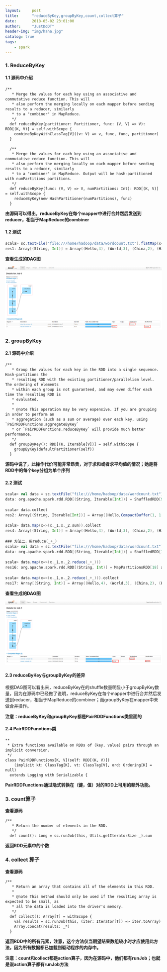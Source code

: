 ```yaml
---
layout:     post
title:      "reduceByKey,groupByKey,count,collect算子"
date:       2018-05-02 23:01:00
author:     "JustDoDT"
header-img: "img/haha.jpg"
catalog: true
tags:
    - spark
---
```




### 1. ReduceByKey

#### 1.1 源码中介绍

~~~
/**
   * Merge the values for each key using an associative and commutative reduce function. This will
   * also perform the merging locally on each mapper before sending results to a reducer, similarly
   * to a "combiner" in MapReduce.
   */
  def reduceByKey(partitioner: Partitioner, func: (V, V) => V): RDD[(K, V)] = self.withScope {
    combineByKeyWithClassTag[V]((v: V) => v, func, func, partitioner)
  }

  /**
   * Merge the values for each key using an associative and commutative reduce function. This will
   * also perform the merging locally on each mapper before sending results to a reducer, similarly
   * to a "combiner" in MapReduce. Output will be hash-partitioned with numPartitions partitions.
   */
  def reduceByKey(func: (V, V) => V, numPartitions: Int): RDD[(K, V)] = self.withScope {
    reduceByKey(new HashPartitioner(numPartitions), func)
  }
~~~



**由源码可以得出，reduceByKey在每个mapper中进行合并然后发送到reducer，相当于MapReduce的combiner**



#### 1.2 测试

~~~scala
scala> sc.textFile("file:///home/hadoop/data/wordcount.txt").flatMap(x=>x.split(",")).map((_,1)).reduceByKey(_+_).collect
res1: Array[(String, Int)] = Array((Hello,4), (World,3), (China,2), (Hi,1))

~~~



**查看生成的DAG图**

![浅谈RDD](/img/Spark/reduceByKey1.png)  



### 2. groupByKey

#### 2.1 源码中介绍

~~~
/**
   * Group the values for each key in the RDD into a single sequence. Hash-partitions the
   * resulting RDD with the existing partitioner/parallelism level. The ordering of elements
   * within each group is not guaranteed, and may even differ each time the resulting RDD is
   * evaluated.
   *
   * @note This operation may be very expensive. If you are grouping in order to perform an
   * aggregation (such as a sum or average) over each key, using `PairRDDFunctions.aggregateByKey`
   * or `PairRDDFunctions.reduceByKey` will provide much better performance.
   */
  def groupByKey(): RDD[(K, Iterable[V])] = self.withScope {
    groupByKey(defaultPartitioner(self))
  }
~~~



**源码中说了，此操作代价可能非常昂贵，对于求和或者求平均值的情况；她是将RDD中的每个key分组为单个序列**



#### 2.2 测试

~~~scala
scala> val data = sc.textFile("file:///home/hadoop/data/wordcount.txt").flatMap(x=>x.split(",")).map((_,1)).groupByKey()
data: org.apache.spark.rdd.RDD[(String, Iterable[Int])] = ShuffledRDD[9] at groupByKey at <console>:24

scala> data.collect
res2: Array[(String, Iterable[Int])] = Array((Hello,CompactBuffer(1, 1, 1, 1)), (World,CompactBuffer(1, 1, 1)), (China,CompactBuffer(1, 1)), (Hi,CompactBuffer(1)))

scala> data.map(x=>(x._1,x._2.sum)).collect
res4: Array[(String, Int)] = Array((Hello,4), (World,3), (China,2), (Hi,1))

### 方法二，用reduce(_+_)
scala> val data = sc.textFile("file:///home/hadoop/data/wordcount.txt").flatMap(x=>x.split(",")).map((_,1)).groupByKey()
data: org.apache.spark.rdd.RDD[(String, Iterable[Int])] = ShuffledRDD[17] at groupByKey at <console>:24

scala> data.map(x=>(x._1,x._2.reduce(_+_)))
res16: org.apache.spark.rdd.RDD[(String, Int)] = MapPartitionsRDD[18] at map at <console>:26

scala> data.map(x=>(x._1,x._2.reduce(_+_))).collect
res17: Array[(String, Int)] = Array((Hello,4), (World,3), (China,2), (Hi,1))
~~~



**查看生成的DAG图**

![浅谈RDD](/img/Spark/groupByKey1.png)  

#### 2.3 reduceByKey与groupByKey的差异

根据DAG图可以看出来，reduceByKey在的shuffle数量明显小于groupByKey数量，因为在源码中已经做了说明，reduceByKey在每个mapper中进行合并然后发送到reducer，相当于MapReduce的combiner；而groupByKey在mapper中未做合并操作。

**注意：reduceByKey和groupByKey都是PairRDDFunctions类里面的**

#### 2.4 PairRDDFunctions类

~~~
**
 * Extra functions available on RDDs of (key, value) pairs through an implicit conversion.
 */
class PairRDDFunctions[K, V](self: RDD[(K, V)])
    (implicit kt: ClassTag[K], vt: ClassTag[V], ord: Ordering[K] = null)
  extends Logging with Serializable {

~~~



**PairRDDFunctions通过隐式转换在（键，值）对的RDD上可用的额外功能。**

### 3. count算子

**查看源码**

~~~
/**
   * Return the number of elements in the RDD.
   */
  def count(): Long = sc.runJob(this, Utils.getIteratorSize _).sum
~~~

**返回RDD元素中的个数**



### 4. collect 算子

**查看源码**

~~~
/**
   * Return an array that contains all of the elements in this RDD.
   *
   * @note This method should only be used if the resulting array is expected to be small, as
   * all the data is loaded into the driver's memory.
   */
  def collect(): Array[T] = withScope {
    val results = sc.runJob(this, (iter: Iterator[T]) => iter.toArray)
    Array.concat(results: _*)
  }
~~~



**返回RDD中的所有元素，注意，这个方法仅当期望结果数组较小时才应使用此方法，因为所有数据都已加载到驱动程序的内存中。**

**注意：count和collect都是action算子，因为在源码中，他们都有runJob；也就是说action算子都有runJob方法**

